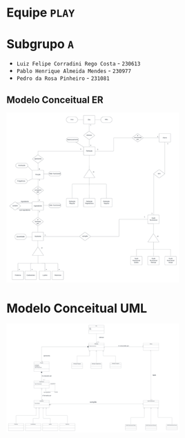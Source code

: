 # Equipe `PLAY`

# Subgrupo `A`

- `Luiz Felipe Corradini Rego Costa` - `230613`
- `Pablo Henrique Almeida Mendes` - `230977`
- `Pedro da Rosa Pinheiro` - `231081`

## Modelo Conceitual ER

<img src="images/ER_MC536_P4P3R.png" width="400px" height="auto">

# Modelo Conceitual UML

<img src="images/UML_MC536_P4P3R.png" width="400px" height="auto">
